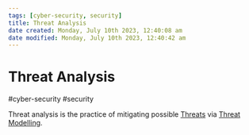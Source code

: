 ```yaml
---
tags: [cyber-security, security]
title: Threat Analysis
date created: Monday, July 10th 2023, 12:40:08 am
date modified: Monday, July 10th 2023, 12:40:42 am
---
```

# Threat Analysis
#cyber-security #security 

Threat analysis is the practice of mitigating possible [Threats](Cyber%20Security/Threats.md) via [Threat Modelling](Cyber%20Security/Threat%20Modelling.md).

